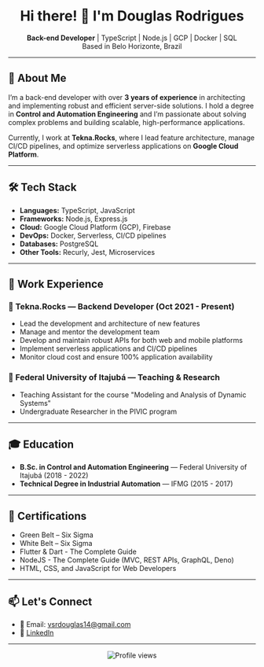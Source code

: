 <h1 align="center">Hi there! 👋 I'm Douglas Rodrigues</h1>

<p align="center">
  <strong>Back-end Developer</strong> | TypeScript | Node.js | GCP | Docker | SQL<br>
  Based in Belo Horizonte, Brazil
</p>

---

## 🚀 About Me

I’m a back-end developer with over **3 years of experience** in architecting and implementing robust and efficient server-side solutions. I hold a degree in **Control and Automation Engineering** and I’m passionate about solving complex problems and building scalable, high-performance applications.

Currently, I work at **Tekna.Rocks**, where I lead feature architecture, manage CI/CD pipelines, and optimize serverless applications on **Google Cloud Platform**.

---

## 🛠️ Tech Stack

- **Languages:** TypeScript, JavaScript  
- **Frameworks:** Node.js, Express.js  
- **Cloud:** Google Cloud Platform (GCP), Firebase  
- **DevOps:** Docker, Serverless, CI/CD pipelines  
- **Databases:** PostgreSQL  
- **Other Tools:** Recurly, Jest, Microservices

---

## 💼 Work Experience

### 🔹 Tekna.Rocks — Backend Developer (Oct 2021 - Present)
- Lead the development and architecture of new features
- Manage and mentor the development team
- Develop and maintain robust APIs for both web and mobile platforms
- Implement serverless applications and CI/CD pipelines
- Monitor cloud cost and ensure 100% application availability

### 🔹 Federal University of Itajubá — Teaching & Research
- Teaching Assistant for the course "Modeling and Analysis of Dynamic Systems"
- Undergraduate Researcher in the PIVIC program

---

## 🎓 Education

- **B.Sc. in Control and Automation Engineering** — Federal University of Itajubá (2018 - 2022)  
- **Technical Degree in Industrial Automation** — IFMG (2015 - 2017)

---

## 📜 Certifications

- Green Belt – Six Sigma  
- White Belt – Six Sigma  
- Flutter & Dart - The Complete Guide  
- NodeJS - The Complete Guide (MVC, REST APIs, GraphQL, Deno)  
- HTML, CSS, and JavaScript for Web Developers

---

## 📫 Let's Connect

- 📧 Email: vsrdouglas14@gmail.com  
- 💼 [LinkedIn](https://www.linkedin.com/in/douglas-rodrigues-baa496172)

---

<p align="center">
  <img src="https://komarev.com/ghpvc/?username=vsrdouglas14&style=flat-square&color=blue" alt="Profile views"/>
</p>
